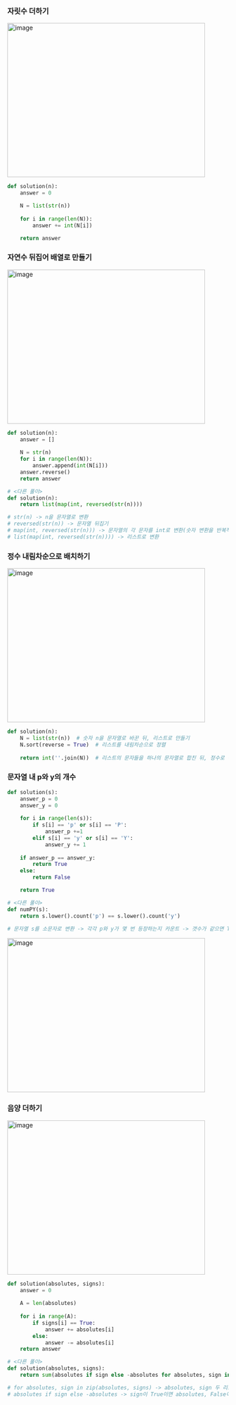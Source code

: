 ### 자릿수 더하기

<img width="450" height="350" alt="image" src="https://github.com/user-attachments/assets/be03aea9-1163-4383-b39a-5d6c56012480" />

```python
def solution(n):
    answer = 0

    N = list(str(n))
    
    for i in range(len(N)):
        answer += int(N[i])

    return answer
```

### 자연수 뒤집어 배열로 만들기

<img width="450" height="350" alt="image" src="https://github.com/user-attachments/assets/b76d06ad-670f-4df1-84d2-8a617d665435" />

```python
def solution(n):
    answer = []
    
    N = str(n)
    for i in range(len(N)):
        answer.append(int(N[i]))
    answer.reverse()
    return answer
```

```python
# <다른 풀이>
def solution(n):
    return list(map(int, reversed(str(n))))

# str(n) -> n을 문자열로 변환
# reversed(str(n)) -> 문자열 뒤집기
# map(int, reversed(str(n))) -> 문자열의 각 문자를 int로 변환(숫자 변환을 반복적으로 수행)
# list(map(int, reversed(str(n)))) -> 리스트로 변환
```

### 정수 내림차순으로 배치하기

<img width="450" height="350" alt="image" src="https://github.com/user-attachments/assets/bd1280f9-d935-4b9b-9eb0-ea8ccfca8632" />

```python
def solution(n):
    N = list(str(n))  # 숫자 n을 문자열로 바꾼 뒤, 리스트로 만들기
    N.sort(reverse = True)  # 리스트를 내림차순으로 정렬
    
    return int(''.join(N))  # 리스트의 문자들을 하나의 문자열로 합친 뒤, 정수로 변환(['4', '3', '2', '1'] -> '4321' -> 4321)
```

### 문자열 내 p와 y의 개수

```python
def solution(s):
    answer_p = 0
    answer_y = 0
    
    for i in range(len(s)):
        if s[i] == 'p' or s[i] == 'P':
            answer_p +=1
        elif s[i] == 'y' or s[i] == 'Y':
            answer_y += 1
    
    if answer_p == answer_y:
        return True
    else:
        return False

    return True
```
```python
# <다른 풀이>
def numPY(s):
    return s.lower().count('p') == s.lower().count('y')

# 문자열 s를 소문자로 변환 -> 각각 p와 y가 몇 번 등장하는지 카운트 -> 갯수가 같으면 True, 다르면 False 반환
```
<img width="450" height="350" alt="image" src="https://github.com/user-attachments/assets/ec5c9849-6aca-4d53-904b-3b6c17625ef1" />


### 음양 더하기

<img width="450" height="350" alt="image" src="https://github.com/user-attachments/assets/7538f1f9-9f5b-496b-994e-cc6835c7d63b" />

```python
def solution(absolutes, signs):
    answer = 0
    
    A = len(absolutes)
    
    for i in range(A):
        if signs[i] == True:
            answer += absolutes[i]
        else:
            answer -= absolutes[i]
    return answer
```
```python
# <다른 풀이>
def solution(absolutes, signs):
    return sum(absolutes if sign else -absolutes for absolutes, sign in zip(absolutes, signs))

# for absolutes, sign in zip(absolutes, signs) -> absolutes, sign 두 리스트를 동시에 순회하면서 묶어서 쌍으로 만들어줌
# absolutes if sign else -absolutes -> sign이 True이면 absolutes, False이면 -absolutes로 바꿈
```
